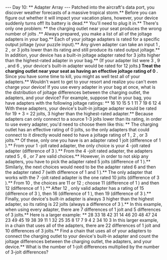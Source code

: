 --- Day 10: ** Adapter Array ---
Patched into the aircraft's data port, you discover weather forecasts of a massive tropical storm.** Before you can figure out whether it will impact your vacation plans, however, your device suddenly turns off!
Its battery is dead.**
You'll need to plug it in.** There's only one problem: ** the charging outlet near your seat produces the wrong number of
jolts
.** Always prepared, you make a list of all of the joltage adapters in your bag.**
Each of your joltage adapters is rated for a specific
output joltage
(your puzzle input).** Any given adapter can take an input
1
,
2
, or
3
jolts
lower
than its rating and still produce its rated output joltage.**
In addition, your device has a built-in joltage adapter rated for
3
jolts higher
than the highest-rated adapter in your bag.** (If your adapter list were
3
,
9
, and
6
, your device's built-in adapter would be rated for
12
jolts.**)
Treat the charging outlet near your seat as having an effective joltage rating of
0
.**
Since you have some time to kill, you might as well test all of your adapters.** Wouldn't want to get to your resort and realize you can't even charge your device!
If you
use every adapter in your bag
at once, what is the distribution of joltage differences between the charging outlet, the adapters, and your device?
For example, suppose that in your bag, you have adapters with the following joltage ratings: **
16
10
15
5
1
11
7
19
6
12
4
With these adapters, your device's built-in joltage adapter would be rated for
19 + 3 =
22
jolts, 3 higher than the highest-rated adapter.**
Because adapters can only connect to a source 1-3 jolts lower than its rating, in order to use every adapter, you'd need to choose them like this: **
The charging outlet has an effective rating of
0
jolts, so the only adapters that could connect to it directly would need to have a joltage rating of
1
,
2
, or
3
jolts.** Of these, only one you have is an adapter rated
1
jolt (difference of
1
).**
From your
1
-jolt rated adapter, the only choice is your
4
-jolt rated adapter (difference of
3
).**
From the
4
-jolt rated adapter, the adapters rated
5
,
6
, or
7
are valid choices.** However, in order to not skip any adapters, you have to pick the adapter rated
5
jolts (difference of
1
).**
Similarly, the next choices would need to be the adapter rated
6
and then the adapter rated
7
(with difference of
1
and
1
).**
The only adapter that works with the
7
-jolt rated adapter is the one rated
10
jolts (difference of
3
).**
From
10
, the choices are
11
or
12
; choose
11
(difference of
1
) and then
12
(difference of
1
).**
After
12
, only valid adapter has a rating of
15
(difference of
3
), then
16
(difference of
1
), then
19
(difference of
3
).**
Finally, your device's built-in adapter is always 3 higher than the highest adapter, so its rating is
22
jolts (always a difference of
3
).**
In this example, when using every adapter, there are
7
differences of 1 jolt and
5
differences of 3 jolts.**
Here is a larger example: **
28
33
18
42
31
14
46
20
48
47
24
23
49
45
19
38
39
11
1
32
25
35
8
17
7
9
4
2
34
10
3
In this larger example, in a chain that uses all of the adapters, there are
22
differences of 1 jolt and
10
differences of 3 jolts.**
Find a chain that uses all of your adapters to connect the charging outlet to your device's built-in adapter and count the joltage differences between the charging outlet, the adapters, and your device.**
What is the number of 1-jolt differences multiplied by the number of 3-jolt differences?
